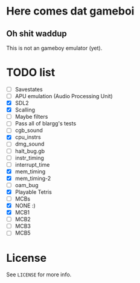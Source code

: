 Here comes dat gameboi
======================
Oh shit waddup
--------------

This is not an gameboy emulator (yet).

TODO list
=========

 - [ ] Savestates
 - [ ] APU emulation (Audio Processing Unit)
 - [x] SDL2
  - [x] Scalling
  - [ ] Maybe filters
 - [ ] Pass all of blargg's tests
  - [ ] cgb_sound
  - [x] cpu_instrs
  - [ ] dmg_sound
  - [ ] halt_bug.gb
  - [ ] instr_timing
  - [ ] interrupt_time
  - [x] mem_timing
  - [x] mem_timing-2
  - [ ] oam_bug
 - [x] Playable Tetris
 - [ ] MCBs
  - [x] NONE :)
  - [x] MCB1
  - [ ] MCB2
  - [ ] MCB3
  - [ ] MCB5

License
=======
See `LICENSE` for more info.
